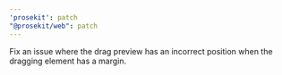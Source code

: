 ```yaml
---
'prosekit': patch
"@prosekit/web": patch
---
```


Fix an issue where the drag preview has an incorrect position when the dragging element has a margin.

